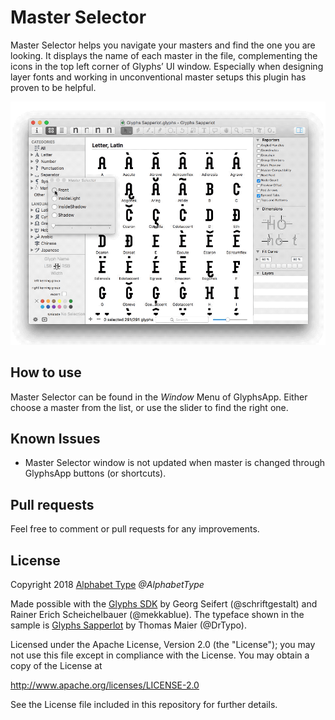 # Master Selector
Master Selector helps you navigate your masters and find the one you are looking. It displays the name of each master in the file, complementing the icons in the top left corner of Glyphs’ UI window. Especially when designing layer fonts and working in unconventional master setups this plugin has proven to be helpful.

<p align="center">
<img src="https://raw.githubusercontent.com/AlphabetType/MasterSelector/master/images/MasterSelector.gif" alt="Master Selector" height="">
</p>
         
## How to use
Master Selector can be found in the *Window* Menu of GlyphsApp. Either choose a master from the list, or use the slider to find the right one.

## Known Issues
- Master Selector window is not updated when master is changed through GlyphsApp buttons (or shortcuts).

## Pull requests
Feel free to comment or pull requests for any improvements.

## License

Copyright 2018 [Alphabet Type](http://www.alphabettype.com/) *@AlphabetType*

Made possible with the [Glyphs SDK](https://github.com/schriftgestalt/GlyphsSDK) by Georg Seifert (@schriftgestalt) and Rainer Erich Scheichelbauer (@mekkablue).
The typeface shown in the sample is [Glyphs Sapperlot](https://github.com/DrTypo/sapperlot) by Thomas Maier (@DrTypo).

Licensed under the Apache License, Version 2.0 (the "License"); you may not use this file except in compliance with the License. You may obtain a copy of the License at

http://www.apache.org/licenses/LICENSE-2.0

See the License file included in this repository for further details.
